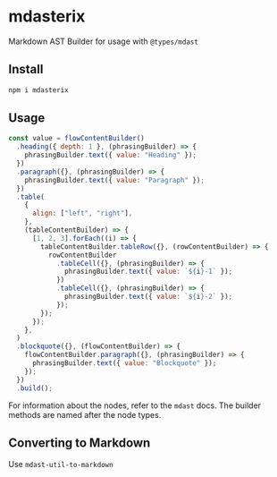 # mdasterix

Markdown AST Builder for usage with `@types/mdast`

## Install

```ts
npm i mdasterix
```

## Usage

```js
const value = flowContentBuilder()
  .heading({ depth: 1 }, (phrasingBuilder) => {
    phrasingBuilder.text({ value: "Heading" });
  })
  .paragraph({}, (phrasingBuilder) => {
    phrasingBuilder.text({ value: "Paragraph" });
  })
  .table(
    {
      align: ["left", "right"],
    },
    (tableContentBuilder) => {
      [1, 2, 3].forEach((i) => {
        tableContentBuilder.tableRow({}, (rowContentBuilder) => {
          rowContentBuilder
            .tableCell({}, (phrasingBuilder) => {
              phrasingBuilder.text({ value: `${i}-1` });
            })
            .tableCell({}, (phrasingBuilder) => {
              phrasingBuilder.text({ value: `${i}-2` });
            });
        });
      });
    },
  )
  .blockquote({}, (flowContentBuilder) => {
    flowContentBuilder.paragraph({}, (phrasingBuilder) => {
      phrasingBuilder.text({ value: "Blockquote" });
    });
  })
  .build();
```

For information about the nodes, refer to the `mdast` docs. The builder methods
are named after the node types.

## Converting to Markdown

Use `mdast-util-to-markdown`
